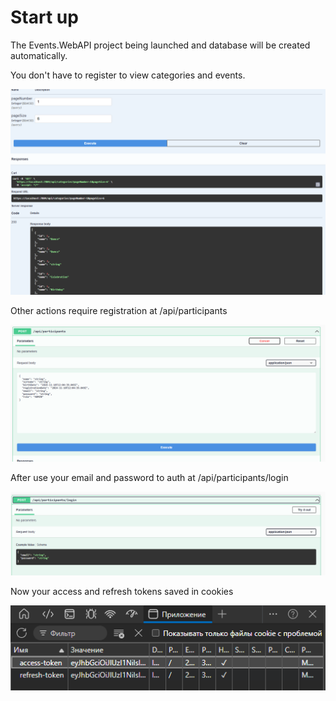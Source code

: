 # Start up

The Events.WebAPI project being launched and database will be created automatically.

You don't have to register to view categories and events.

![alt text](readme_images/image.png)

Other actions require registration at /api/participants

![alt text](readme_images/image-1.png)

After use your email and password to auth at /api/participants/login

![alt text](readme_images/image-2.png)

Now your access and refresh tokens saved in cookies

![alt text](readme_images/image-3.png)